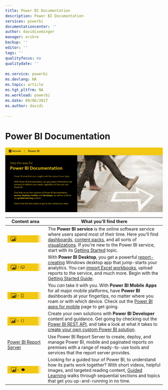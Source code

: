 ```yaml
---
title: Power BI Documentation
description: Power BI Documentation
services: powerbi
documentationcenter: ''
author: davidiseminger
manager: erikre
backup: ''
editor: ''
tags: ''
qualityfocus: no
qualitydate: ''

ms.service: powerbi
ms.devlang: NA
ms.topic: article
ms.tgt_pltfrm: NA
ms.workload: powerbi
ms.date: 09/06/2017
ms.author: davidi

---
```

# Power BI Documentation
![](media/landing-page/pbi-landing_01.jpg)

| **Content area** | **What you'll find there** |
| --- | --- |
| [![](media/landing-page/pbi-landing_02.jpg)](powerbi-service-get-started.md) |The **Power BI service** is the online software service where users spend most of their time. Here you'll find [dashboards](powerbi-service-dashboards.md), [content packs](service-connect-to-services.md), and all sorts of [visualizations](powerbi-service-visualizations-for-reports.md). If you're new to the Power BI service, start with its [Getting Started](powerbi-service-get-started.md) topic. |
| [![](media/landing-page/pbi-landing_03.jpg)](powerbi-desktop-getting-started.md) |With **Power BI Desktop**, you get a powerful [report-creating](powerbi-desktop-report-view.md) Windows desktop app that jump-starts your analytics. You can [import Excel workbooks](powerbi-desktop-import-excel-workbooks.md), upload reports to the service, and much more. Begin with the [Getting Started Guide](powerbi-desktop-getting-started.md). |
| [![](media/landing-page/pbi-landing_04.jpg)](powerbi-power-bi-apps-for-mobile-devices.md) |You *can* take it with you. With **Power BI Mobile Apps** for all major mobile platforms, have **Power BI** dashboards at your fingertips, no matter where you roam or with which device. Check out the [Power BI apps for mobile](powerbi-power-bi-apps-for-mobile-devices.md) page to get going. |
| [![](media/landing-page/pbi-landing_05.jpg)](powerbi-developer-overview-of-power-bi-rest-api.md) |Create your own solutions with **Power BI Developer** content and guidance. Get going by checking out the [Power BI REST API](powerbi-developer-overview-of-power-bi-rest-api.md), and take a look at what it takes to [create your own custom Power BI solution](powerbi-developer-overview-of-power-bi-rest-api.md). |
| [Power BI Report Server](report-server/reportserver-get-started.md) |Use Power BI Report Server to create, deploy, and manage Power BI, mobile and paginated reports on premises with a range of ready-to-use tools and services that the report server provides. |
| [![](media/landing-page/pbi-landing_06.jpg)](https://powerbi.microsoft.com/guided-learning/) |Looking for a guided tour of Power BI, to understand how its parts work together? With short videos, helpful images, and targeted reading content, [Guided Learning](https://powerbi.microsoft.com/en-us/guided-learning/) walks through sequential sections and topics that get you up-and-running in no time. |


